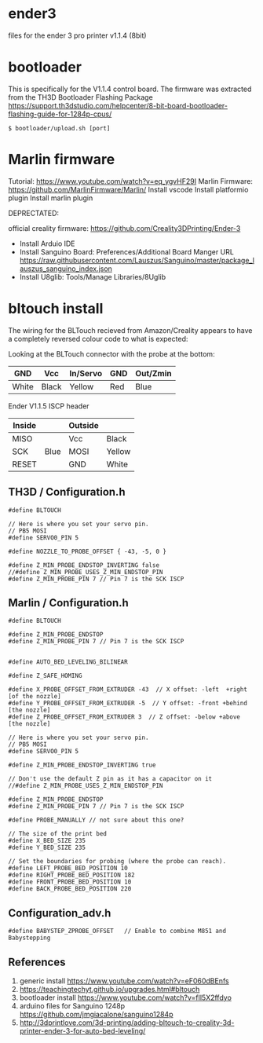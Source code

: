 # ender3

files for the ender 3 pro printer v1.1.4 (8bit)

# bootloader

This is specifically for the V1.1.4 control board.  The firmware was extracted from the TH3D Bootloader Flashing Package https://support.th3dstudio.com/helpcenter/8-bit-board-bootloader-flashing-guide-for-1284p-cpus/

    $ bootloader/upload.sh [port]

# Marlin firmware

Tutorial: https://www.youtube.com/watch?v=eq_ygvHF29I
Marlin Firmware: https://github.com/MarlinFirmware/Marlin/
Install vscode
Install platformio plugin
Install marlin plugin



DEPRECTATED:

official creality firmware: https://github.com/Creality3DPrinting/Ender-3

- Install Arduio IDE
- Install Sanguino Board: Preferences/Additional Board Manger URL
    https://raw.githubusercontent.com/Lauszus/Sanguino/master/package_lauszus_sanguino_index.json
- Install U8glib: Tools/Manage Libraries/8Uglib


# bltouch install

The wiring for the BLTouch recieved from Amazon/Creality appears to have a completely reversed colour code to
what is expected:

Looking at the BLTouch connector with the probe at the bottom:


| GND   | Vcc   | In/Servo | GND | Out/Zmin |
|-------|-------|----------|-----|----------|
| White | Black | Yellow   | Red | Blue     |


Ender V1.1.5 ISCP header

| Inside |      | Outside |        |
|--------|------|---------|--------|
| MISO   |      | Vcc     | Black  |
| SCK    | Blue | MOSI    | Yellow |
| RESET  |      | GND     | White  |


## TH3D / Configuration.h

    #define BLTOUCH

    // Here is where you set your servo pin. 
    // PB5 MOSI
    #define SERVO0_PIN 5

    #define NOZZLE_TO_PROBE_OFFSET { -43, -5, 0 }

    #define Z_MIN_PROBE_ENDSTOP_INVERTING false
    //#define Z_MIN_PROBE_USES_Z_MIN_ENDSTOP_PIN
    #define Z_MIN_PROBE_PIN 7 // Pin 7 is the SCK ISCP








## Marlin / Configuration.h


    #define BLTOUCH

    #define Z_MIN_PROBE_ENDSTOP
    #define Z_MIN_PROBE_PIN 7 // Pin 7 is the SCK ISCP


    #define AUTO_BED_LEVELING_BILINEAR

    #define Z_SAFE_HOMING

    #define X_PROBE_OFFSET_FROM_EXTRUDER -43  // X offset: -left  +right  [of the nozzle]
    #define Y_PROBE_OFFSET_FROM_EXTRUDER -5  // Y offset: -front +behind [the nozzle]
    #define Z_PROBE_OFFSET_FROM_EXTRUDER 3  // Z offset: -below +above  [the nozzle]

    // Here is where you set your servo pin. 
    // PB5 MOSI
    #define SERVO0_PIN 5

    #define Z_MIN_PROBE_ENDSTOP_INVERTING true

    // Don't use the default Z pin as it has a capacitor on it
    //#define Z_MIN_PROBE_USES_Z_MIN_ENDSTOP_PIN 

    #define Z_MIN_PROBE_ENDSTOP
    #define Z_MIN_PROBE_PIN 7 // Pin 7 is the SCK ISCP

    #define PROBE_MANUALLY // not sure about this one?

    // The size of the print bed
    #define X_BED_SIZE 235
    #define Y_BED_SIZE 235

    // Set the boundaries for probing (where the probe can reach).
    #define LEFT_PROBE_BED_POSITION 10
    #define RIGHT_PROBE_BED_POSITION 182
    #define FRONT_PROBE_BED_POSITION 10
    #define BACK_PROBE_BED_POSITION 220


## Configuration_adv.h

    #define BABYSTEP_ZPROBE_OFFSET   // Enable to combine M851 and Babystepping


## References

1. generic install https://www.youtube.com/watch?v=eF060dBEnfs
2. https://teachingtechyt.github.io/upgrades.html#bltouch
3. bootloader install https://www.youtube.com/watch?v=fIl5X2ffdyo
4. arduino files for Sanguino 1248p https://github.com/jmgiacalone/sanguino1284p
5. http://3dprintlove.com/3d-printing/adding-bltouch-to-creality-3d-printer-ender-3-for-auto-bed-leveling/
